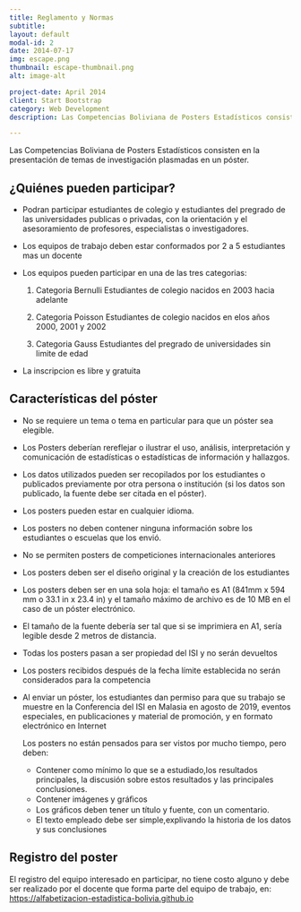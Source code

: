 ```yaml
---
title: Reglamento y Normas
subtitle: 
layout: default
modal-id: 2
date: 2014-07-17
img: escape.png
thumbnail: escape-thumbnail.png
alt: image-alt

project-date: April 2014
client: Start Bootstrap
category: Web Development
description: Las Competencias Boliviana de Posters Estadísticos consisten en la presentación de temas de investigación plasmadas en un póster. 

---
```

Las Competencias Boliviana de Posters Estadísticos consisten en la presentación
de temas de investigación plasmadas en un póster.

## ¿Quiénes pueden participar?

- Podran participar estudiantes de colegio y estudiantes del pregrado de las universidades publicas o privadas, con la orientación y el asesoramiento de profesores, especialistas o investigadores.
- Los equipos de trabajo deben estar conformados por 2 a 5 estudiantes mas un docente 
- Los equipos pueden participar en una de las tres categorias:
	
  1. Categoria Bernulli Estudiantes de colegio nacidos en 2003 hacia adelante
  
  2. Categoria Poisson Estudiantes de colegio nacidos en elos años 2000, 2001 y 2002 
	
  3. Categoria Gauss Estudiantes del pregrado de universidades sin limite de edad 
 
- La inscripcion es libre y gratuita


## Características del póster 


- No se requiere un tema o tema en particular para que un póster sea elegible. 
- Los Posters deberían rereflejar o ilustrar el uso, análisis, interpretación y comunicación de estadísticas o estadísticas de información y hallazgos.
- Los datos utilizados pueden ser recopilados por los estudiantes o publicados previamente por otra persona o institución (si los datos son publicado, la fuente debe ser citada en el póster).
- Los posters pueden estar en cualquier idioma.
- Los posters no deben contener ninguna información sobre los estudiantes o escuelas que los envió.
- No se permiten posters de competiciones internacionales anteriores
- Los posters deben ser el diseño original y la creación de los estudiantes
- Los posters deben ser en una sola hoja: el tamaño es A1 (841mm x 594 mm o 33.1 in x 23.4 in) y el tamaño máximo de archivo es de 10 MB en el caso de un póster electrónico.
- El tamaño de la fuente debería ser tal que si se imprimiera en A1, sería legible desde 2 metros de distancia.
- Todas los posters pasan a ser propiedad del ISI y no serán devueltos
- Los posters recibidos después de la fecha límite establecida no serán considerados para la competencia
- Al enviar un póster, los estudiantes dan permiso para que su trabajo se muestre en la Conferencia del ISI en Malasia en agosto de 2019, eventos especiales, en publicaciones y material de promoción, y en formato electrónico en Internet

  Los posters no están pensados para ser vistos por mucho tiempo, pero deben:

  * Contener como mínimo lo que se a estudiado,los resultados principales, la discusión sobre estos resultados y las principales conclusiones.
  * Contener imágenes y gráﬁcos
  * Los gráﬁcos deben tener un título y fuente, con un comentario.
  * El texto empleado debe ser simple,explivando la historia de los datos y sus conclusiones


## Registro del poster

 El registro del equipo interesado en participar, no tiene costo alguno y debe ser realizado por el docente que forma parte del equipo de trabajo, en:
 https://alfabetizacion-estadistica-bolivia.github.io 
